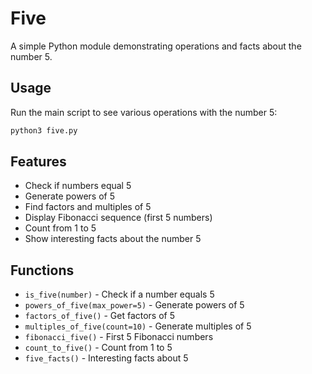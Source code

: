 # Five

A simple Python module demonstrating operations and facts about the number 5.

## Usage

Run the main script to see various operations with the number 5:

```bash
python3 five.py
```

## Features

- Check if numbers equal 5
- Generate powers of 5
- Find factors and multiples of 5
- Display Fibonacci sequence (first 5 numbers)
- Count from 1 to 5
- Show interesting facts about the number 5

## Functions

- `is_five(number)` - Check if a number equals 5
- `powers_of_five(max_power=5)` - Generate powers of 5
- `factors_of_five()` - Get factors of 5
- `multiples_of_five(count=10)` - Generate multiples of 5
- `fibonacci_five()` - First 5 Fibonacci numbers
- `count_to_five()` - Count from 1 to 5
- `five_facts()` - Interesting facts about 5